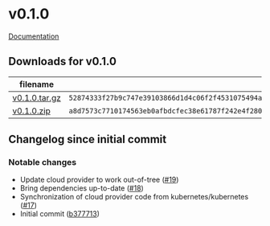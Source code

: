 # v0.1.0
[Documentation](https://github.com/kubernetes/cloud-provider-aws/blob/v0.1.0/docs/README.md)

## Downloads for v0.1.0

filename  | sha512 hash
--------- | ------------
[v0.1.0.tar.gz](https://github.com/kubernetes/cloud-provider-aws/archive/v0.1.0.tar.gz) | `52874333f27b9c747e39103866d1d4c06f2f4531075494a65d8d4fa82f319257fe837b1f72f3df98b3dc146fe34ad32c6a220abcc7cbba649e06ab42d213e62e`
[v0.1.0.zip](https://github.com/kubernetes/cloud-provider-aws/archive/v0.1.0.zip) | `a8d7573c7710174563eb0afbdcfec38e61787f242e4f280303bdce21bb9eca503a56cdb3b73af0752d1de2693e462914d35a7ce72e49ff0b4f159c10ba121c83`

## Changelog since initial commit

### Notable changes
* Update cloud provider to work out-of-tree ([#19](https://github.com/kubernetes/cloud-provider-aws/pull/19))
* Bring dependencies up-to-date ([#18](https://github.com/kubernetes/cloud-provider-aws/pull/18))
* Synchronization of cloud provider code from kubernetes/kubernetes ([#17](https://github.com/kubernetes/cloud-provider-aws/pull/17))
* Initial commit ([b377713](https://github.com/kubernetes/cloud-provider-aws/commit/b377713a2f1de9d744a6f706b77b9d16f72012ed))
